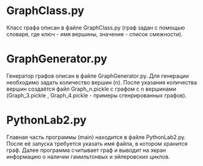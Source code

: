 # GraphClass.py 
Класс графа описан в файле GraphClass.py (граф задан с помощью словаря, где ключ - имя вершины, значение - список смежности).
# GraphGenerator.py
Генератор графов описан в файле GraphGenerator.py. Для генерации необходимо задать количество вершин (n). После указания количества вершин создаётся файл Graph_n.pickle с графом с n вершинами (Graph_3.pickle , Graph_4.pickle - примеры сгенрированных графов). 
# PythonLab2.py
Главная часть программы (main) находится в файле PythonLab2.py. После её запуска требуется указать имя файла, в котором хранится граф. Далее программа считывает граф и выводит на экран информацию о наличии гамильтонвых и эйлеровских циклов.
